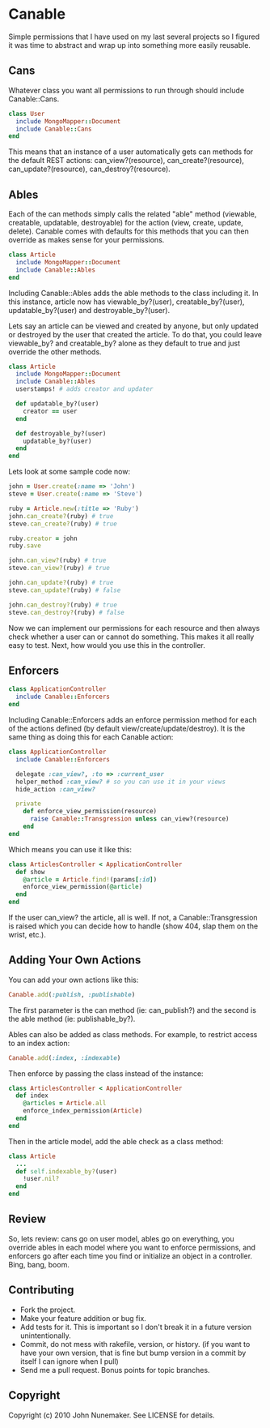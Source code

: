 # Canable

Simple permissions that I have used on my last several projects so I figured it was time to abstract and wrap up into something more easily reusable.

## Cans

Whatever class you want all permissions to run through should include Canable::Cans.

```ruby
class User
  include MongoMapper::Document
  include Canable::Cans
end
```

This means that an instance of a user automatically gets can methods for the default REST actions: can_view?(resource), can_create?(resource), can_update?(resource), can_destroy?(resource).

## Ables

Each of the can methods simply calls the related "able" method (viewable, creatable, updatable, destroyable) for the action (view, create, update, delete). Canable comes with defaults for this methods that you can then override as makes sense for your permissions.

```ruby
class Article
  include MongoMapper::Document
  include Canable::Ables
end
```

Including Canable::Ables adds the able methods to the class including it. In this instance, article now has viewable_by?(user), creatable_by?(user), updatable_by?(user) and destroyable_by?(user).

Lets say an article can be viewed and created by anyone, but only updated or destroyed by the user that created the article. To do that, you could leave viewable_by? and creatable_by? alone as they default to true and just override the other methods.

```ruby
class Article
  include MongoMapper::Document
  include Canable::Ables
  userstamps! # adds creator and updater

  def updatable_by?(user)
    creator == user
  end

  def destroyable_by?(user)
    updatable_by?(user)
  end
end
```

Lets look at some sample code now:

```ruby
john = User.create(:name => 'John')
steve = User.create(:name => 'Steve')

ruby = Article.new(:title => 'Ruby')
john.can_create?(ruby) # true
steve.can_create?(ruby) # true

ruby.creator = john
ruby.save

john.can_view?(ruby) # true
steve.can_view?(ruby) # true

john.can_update?(ruby) # true
steve.can_update?(ruby) # false

john.can_destroy?(ruby) # true
steve.can_destroy?(ruby) # false
```

Now we can implement our permissions for each resource and then always check whether a user can or cannot do something. This makes it all really easy to test. Next, how would you use this in the controller.

## Enforcers

```ruby
class ApplicationController
  include Canable::Enforcers
end
```

Including Canable::Enforcers adds an enforce permission method for each of the actions defined (by default view/create/update/destroy). It is the same thing as doing this for each Canable action:

```ruby
class ApplicationController
  include Canable::Enforcers

  delegate :can_view?, :to => :current_user
  helper_method :can_view? # so you can use it in your views
  hide_action :can_view?

  private
    def enforce_view_permission(resource)
      raise Canable::Transgression unless can_view?(resource)
    end
end
```

Which means you can use it like this:

```ruby
class ArticlesController < ApplicationController
  def show
    @article = Article.find!(params[:id])
    enforce_view_permission(@article)
  end
end
```

If the user can_view? the article, all is well. If not, a Canable::Transgression is raised which you can decide how to handle (show 404, slap them on the wrist, etc.).

## Adding Your Own Actions

You can add your own actions like this:

```ruby
Canable.add(:publish, :publishable)
```

The first parameter is the can method (ie: can_publish?) and the second is the able method (ie: publishable_by?).

Ables can also be added as class methods. For example, to restrict access to an index action:

```ruby
Canable.add(:index, :indexable)
```

Then enforce by passing the class instead of the instance:

```ruby
class ArticlesController < ApplicationController
  def index
    @articles = Article.all
    enforce_index_permission(Article)
  end
end
```

Then in the article model, add the able check as a class method:

```ruby
class Article
  ...
  def self.indexable_by?(user)
    !user.nil?
  end
end
```

## Review

So, lets review: cans go on user model, ables go on everything, you override ables in each model where you want to enforce permissions, and enforcers go after each time you find or initialize an object in a controller. Bing, bang, boom.

## Contributing

* Fork the project.
* Make your feature addition or bug fix.
* Add tests for it. This is important so I don't break it in a
  future version unintentionally.
* Commit, do not mess with rakefile, version, or history.
  (if you want to have your own version, that is fine but bump version in a commit by itself I can ignore when I pull)
* Send me a pull request. Bonus points for topic branches.

## Copyright

Copyright (c) 2010 John Nunemaker. See LICENSE for details.
